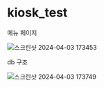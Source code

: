 # kiosk_test

메뉴 페이지 

![스크린샷 2024-04-03 173453](https://github.com/Gothax/kiosk_test/assets/82752784/24dce3fd-b453-4898-83b6-3d3cb7d87971)


db 구조

![스크린샷 2024-04-03 173749](https://github.com/Gothax/kiosk_test/assets/82752784/c1959d62-7d9b-4d36-946e-231135492e9e)
